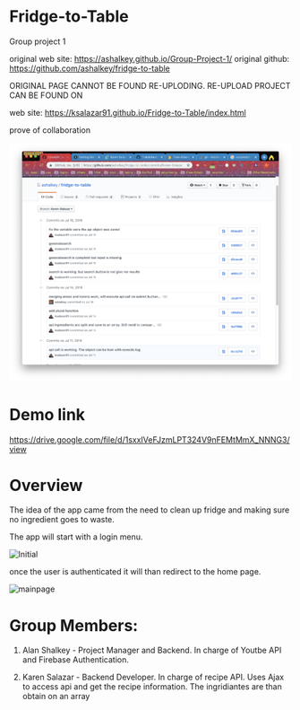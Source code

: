 # Fridge-to-Table
Group project 1

original web site: https://ashalkey.github.io/Group-Project-1/
original github: https://github.com/ashalkey/fridge-to-table

ORIGINAL PAGE CANNOT BE FOUND RE-UPLODING. RE-UPLOAD PROJECT CAN BE FOUND ON

web site: https://ksalazar91.github.io/Fridge-to-Table/index.html

prove of collaboration 

![commit](https://github.com/ksalazar91/Fridge-to-Table/blob/master/c.png)


# Demo link
https://drive.google.com/file/d/1sxxIVeFJzmLPT324V9nFEMtMmX_NNNG3/view


# Overview
The idea of the app came from the need to clean up fridge and making sure no ingredient goes to waste. 

The app will start with a login menu. 

![Initial](https://github.com/ksalazar91/Fridge-to-Table/blob/master/login.png)

once the user is authenticated it will than redirect to the home page. 

![mainpage](https://github.com/ksalazar91/Fridge-to-Table/blob/master/maingpage.png)

# Group Members: 
   
   1) Alan Shalkey - Project Manager and Backend. In charge of Youtbe API and Firebase Authentication.

   2) Karen Salazar - Backend Developer. In charge of recipe API. Uses Ajax to access api and get the recipe information.
                      The ingridiantes are than obtain on an array

